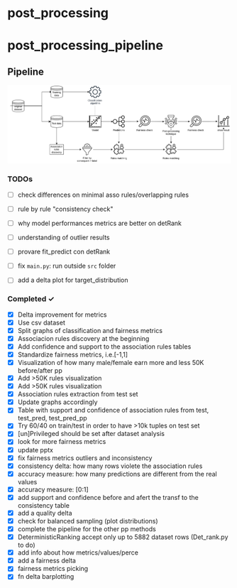 # post_processing


# post_processing_pipeline
## Pipeline
![pipeline](/images/Experiment_pipeline.jpg)
### TODOs
- [ ] check differences on minimal asso rules/overlapping rules
- [ ] rule by rule "consistency check"
- [ ] why model performances metrics are better on detRank
- [ ] understanding of outlier results
- [ ] provare fit_predict con detRank
- [ ] fix `main.py`: run outside `src` folder
- [ ] add a delta plot for target_distribution


### Completed ✓
- [x] Delta improvement for metrics
- [x] Use csv dataset 
- [x] Split graphs of classification and fairness metrics
- [x] Associacion rules discovery at the beginning
- [x] Add confidence and support to the association rules tables 
- [x] Standardize fairness metrics, i.e.[-1,1]  
- [x] Visualization of how many male/female earn more and less 50K before/after pp 
- [x] Add >50K rules visualization
- [x] Add >50K rules visualization
- [x] Association rules extraction from test set
- [x] Update graphs accordingly
- [x] Table with support and confidence of association rules from test, test_pred, test_pred_pp
- [x] Try 60/40 on train/test in order to have >10k tuples on test set
- [x] [un]Privileged should be set after dataset analysis
- [x] look for more fairness metrics
- [x] update pptx
- [x] fix fairness metrics outliers and inconsistency
- [x] consistency delta: how many rows violete the association rules
- [x] accuracy measure: how many predictions are different from the real values
- [x] accuracy measure: [0:1]
- [x] add support and confidence before and afert the transf to the consistency table
- [x] add a quality delta
- [x] check for balanced sampling (plot distributions)
- [x] complete the pipeline for the other pp methods
- [x] DeterministicRanking accept only up to 5882 dataset rows (Det_rank.py to do)
- [x] add info about how metrics/values/perce
- [x] add a fairness delta
- [x] fairness metrics picking
- [x] fn delta barplotting